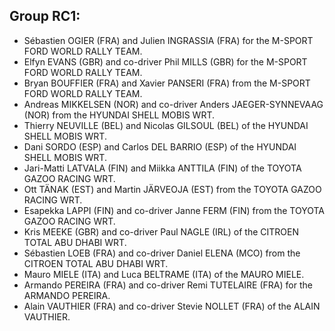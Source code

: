 ## Group RC1:


- Sébastien OGIER (FRA) and Julien INGRASSIA (FRA) for the M-SPORT FORD WORLD RALLY TEAM.
- Elfyn EVANS (GBR) and co-driver Phil MILLS (GBR) for the M-SPORT FORD WORLD RALLY TEAM.
- Bryan BOUFFIER (FRA) and Xavier PANSERI (FRA) from the M-SPORT FORD WORLD RALLY TEAM.
- Andreas MIKKELSEN (NOR) and co-driver Anders JAEGER-SYNNEVAAG (NOR) from the HYUNDAI SHELL MOBIS WRT.
- Thierry NEUVILLE (BEL) and Nicolas GILSOUL (BEL) of the HYUNDAI SHELL MOBIS WRT.
- Dani SORDO (ESP) and Carlos DEL BARRIO (ESP) of the HYUNDAI SHELL MOBIS WRT.
- Jari-Matti LATVALA (FIN) and Miikka ANTTILA (FIN) of the TOYOTA GAZOO RACING WRT.
- Ott TÄNAK (EST) and Martin JÄRVEOJA (EST) from the TOYOTA GAZOO RACING WRT.
- Esapekka LAPPI (FIN) and co-driver Janne FERM (FIN) from the TOYOTA GAZOO RACING WRT.
- Kris MEEKE (GBR) and co-driver Paul NAGLE (IRL) of the CITROEN TOTAL ABU DHABI WRT.
- Sébastien LOEB (FRA) and co-driver Daniel ELENA (MCO) from the CITROEN TOTAL ABU DHABI WRT.
- Mauro MIELE (ITA) and Luca BELTRAME (ITA) of the MAURO MIELE.
- Armando PEREIRA (FRA) and co-driver Remi TUTELAIRE (FRA) for the ARMANDO PEREIRA.
- Alain VAUTHIER (FRA) and co-driver Stevie NOLLET (FRA) of the ALAIN VAUTHIER.